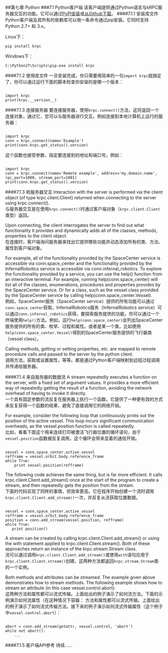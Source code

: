 ##第七章 Python
###7.1 Python客户端
该客户端提供通过Python语言与kRPC服务器交互的功能。它可以通过[PyPI安装](https://pypi.python.org/pypi/krpc)或[从Github下载](https://github.com/krpc/krpc/releases/download/v0.2.3/krpc-python-0.2.3.zip)。
####7.1.1 安装库文件
Python客户端及其所有的依赖库可以用一条命令通过pip安装。它同时支持Python 2.7+ 和 3.x。  

Linux下：
```
pip install krpc

```

Windows下：
```
C:\Python27\Scripts\pip.exe install krpc

```

####7.1.2 使用库文件
一旦安装完成，你只需要用简单的一句`import krpc`就搞定了，你可以通过运行下面的脚本检查你安装的是哪一个版本：  
```python3

import krpc
print(krpc.__version__)

```

####7.1.3 连接服务器
要连接服务器，使用`krpc.connect()`方法，这将返回一个连接对象，通过它，您可以与服务器进行交互。例如连接到本地计算机上运行的服务器：
```python3

import krpc
conn = krpc.connect(name='Example')
print(conn.krpc.get_status().version)

```
这个函数也接受参数，指定要连接到的地址和端口号。例如：
```python3

import krpc
conn = krpc.connect(name='Remote example', address='my.domain.name', rpc_port=1000, stream_port=1001)
print(conn.krpc.get_status().version)

```

####7.1.3 和服务器交互
Interaction with the server is performed via the client object (of type krpc.client.Client) returned when connecting to the server using krpc.connect().  
与服务器交互是在使用`krpc.connect()`时通过客户端对象（`krpc.client.Client`类型）返回。  

Upon connecting, the client interrogates the server to find out what functionality it provides and dynamically adds all of the classes, methods, properties to the client object.  
在连接时，客户端询问服务器来找出它提供哪些功能并动态添加所有的类、方法、属性到客户端对象。  

For example, all of the functionality provided by the SpaceCenter service is accessible via conn.space_center and the functionality provided by the InfernalRobotics service is accessible via conn.infernal_robotics. To explore the functionality provided by a service, you can use the help() function from an interactive terminal. For example, running help(conn.space_center) will list all of the classes, enumerations, procedures and properties provides by the SpaceCenter service. Or for a class, such as the vessel class provided by the SpaceCenter service by calling help(conn.space_center.Vessel).  
例如，SpaceCenter服务（SpaceCenter service）提供的所有功能可以通过`conn.space_center`获取，InfernalRobotics服务（InfernalRobotics service）可以通过`conn.infernal_robotics`获得。要探索服务提供的功能，你可以通过一个终端使用`help()`方法。例如，运行`help(conn.space_center)`会列出SpaceCenter服务提供的所有的类、枚举、过程和属性。或者是某一个类，比如使用`help(conn.space_center.Vessel)`得到的SpaceCenter服务提供的飞行器类（vessel class）。  

Calling methods, getting or setting properties, etc. are mapped to remote procedure calls and passed to the server by the python client.  
调用方法，获取或设置属性，等等。都是通过Python客户端映射到远程过程调用并传递给服务器。

####7.1.4 来自服务器的数据流
A stream repeatedly executes a function on the server, with a fixed set of argument values. It provides a more efficient way of repeatedly getting the result of a function, avoiding the network overhead of having to invoke it directly.  
一个具有固定参数的流反复在服务器上执行一个函数。它提供了一种更有效的方式来反复获得一个函数的结果，避免了直接调用它的网络开销。  

For example, consider the following loop that continuously prints out the position of the active vessel. This loop incurs significant communication overheads, as the vessel.position function is called repeatedly.  
比如，看看下面这个用来连续打印被激活飞行器位置的循环语句，由于`vessel.position`函数被反复调用，这个循环会带来显着的通信开销。  
```python3

vessel = conn.space_center.active_vessel
refframe = vessel.orbit.body.reference_frame
while True:
    print vessel.position(refframe)

```

The following code achieves the same thing, but is far more efficient. It calls krpc.client.Client.add_stream() once at the start of the program to create a stream, and then repeatedly gets the position from the stream.  
下面的代码实现了同样的事情，但效率更高。它在程序开始创建一个流时调用`krpc.client.Client.add_stream()`一次，并反复从流获取位置数据。
```python3

vessel = conn.space_center.active_vessel
refframe = vessel.orbit.body.reference_frame
position = conn.add_stream(vessel.position, refframe)
while True:
   print position()

```

A stream can be created by calling krpc.client.Client.add_stream() or using the with statement applied to krpc.client.Client.stream(). Both of these approaches return an instance of the krpc.stream.Stream class.  
流可以通过调用`krpc.client.Client.add_stream()`或使用`with`语句应用于`krpc.client.Client.stream()`创建。这两种方法都返回`krpc.stream.Stream`类的一个实例。  

Both methods and attributes can be streamed. The example given above demonstrates how to stream methods. The following example shows how to stream an attribute (in this case vessel.control.abort):  
这两种方法和属性都可以流式传输。上面给出的例子演示了如何流方法。下面的示例演示如何流属性（在这种情况下容器：
方法和属性都可以流式传输。上面给出的例子演示了如何流式传输方法。接下来的例子演示如何流式传输属性（这个例子中`vessel.control.abort`）：
```python3

abort = conn.add_stream(getattr, vessel.control, 'abort')
while not abort():
    ...

```

####7.1.5 客户端API参考
待续……